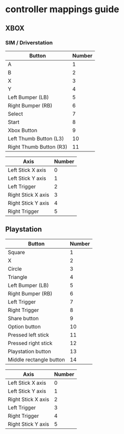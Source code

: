 # controller mappings guide

## XBOX

### SIM / Driverstation

| Button                  | Number |
| ----------------------- | ------ |
| A                       | 1      |
| B                       | 2      |
| X                       | 3      |
| Y                       | 4      |
| Left Bumper (LB)        | 5      |
| Right Bumper (RB)       | 6      |
| Select                  | 7      |
| Start                   | 8      |
| Xbox Button             | 9      |
| Left Thumb Button (L3)  | 10     |
| Right Thumb Button (R3) | 11     |

| Axis               | Number |
| ------------------ | ------ |
| Left Stick X axis  | 0      |
| Left Stick Y axis  | 1      |
| Left Trigger       | 2      |
| Right Stick X axis | 3      |
| Right Stick Y axis | 4      |
| Right Trigger      | 5      |

## Playstation

| Button                  | Number |
| ----------------------- | ------ |
| Square                  | 1      |
| X                       | 2      |
| Circle                  | 3      |
| Triangle                | 4      |
| Left Bumper (LB)        | 5      |
| Right Bumper (RB)       | 6      |
| Left Trigger            | 7      |
| Right Trigger           | 8      |
| Share button            | 9      |
| Option button           | 10     |
| Pressed left stick      | 11     |
| Pressed right stick     | 12     |
| Playstation button      | 13     |
| Middle rectangle button | 14     |

| Axis               | Number |
| ------------------ | ------ |
| Left Stick X axis  | 0      |
| Left Stick Y axis  | 1      |
| Right Stick X axis | 2      |
| Left Trigger       | 3      |
| Right Trigger      | 4      |
| Right Stick Y axis | 5      |
